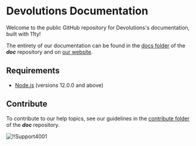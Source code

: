 # Devolutions Documentation
 
Welcome to the public GitHub repository for Devolutions's documentation, built with 11ty!

The entirety of our documentation can be found in the [docs folder](https://github.com/Devolutions/doc/tree/master/docs) of the ***doc*** repository and on [our website](https://docs.devolutions.net/).

## Requirements

- [Node.js](https://nodejs.org/en/) (versions 12.0.0 and above)

## Contribute

To contribute to our help topics, see our guidelines in the [contribute folder](https://github.com/Devolutions/doc/tree/master/contribute) of the ***doc*** repository.

![!!Support4001](https://webdevolutions.azureedge.net/docs/en/rdm/windows/Support4001.png) 

